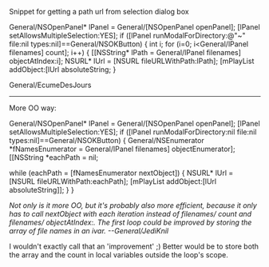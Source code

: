 Snippet for getting a path url from selection dialog box

    

   General/NSOpenPanel*	lPanel = General/[NSOpenPanel openPanel];
    [lPanel setAllowsMultipleSelection:YES];
    if ([lPanel runModalForDirectory:@"~" file:nil types:nil]==General/NSOKButton) {
        int		i;
        for (i=0; i<General/lPanel filenames] count]; i++) {
            [[NSString*	lPath = General/lPanel filenames] objectAtIndex:i];
            NSURL*	lUrl = [NSURL  fileURLWithPath:lPath];
            [mPlayList addObject:[lUrl absoluteString;
        }

 

General/EcumeDesJours

----

More OO way:

    

General/NSOpenPanel* lPanel = General/[NSOpenPanel openPanel];
[lPanel setAllowsMultipleSelection:YES];
if ([lPanel runModalForDirectory:nil file:nil types:nil]==General/NSOKButton)
{
   General/NSEnumerator *fNamesEnumerator = General/lPanel filenames] objectEnumerator];
   [[NSString *eachPath = nil;

   while (eachPath = [fNamesEnumerator nextObject])
   { 
      NSURL* lUrl = [NSURL  fileURLWithPath:eachPath];
      [mPlayList addObject:[lUrl absoluteString]];
   }
}



*Not only is it more OO, but it's probably also more efficient, because it only has to call     nextObject with each iteration instead of     filenames/    count and     filenames/    objectAtIndex:. The first loop could be improved by storing the array of file names in an ivar. --General/JediKnil*

I wouldn't exactly call that an 'improvement' ;) Better would be to store both the array and the count in local variables outside the loop's scope.